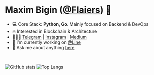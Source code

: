 # Maxim Bigin ([@Flaiers](https://github.com/flaiers)) 👋

- 💻 Core Stack: **Python, Go**. Mainly focused on Backend & DevOps
- 🔥 Interested in Blockchain & Architecture
- 🧑🏻‍💻 [Telegram](https://t.me/flaiers) | [Instagram](https://www.instagram.com/flaiers_official) | [Medium](https://flaiers.medium.com)
- 💼 I’m currently working on [@Line](https://github.com/line-rus)
- 💬 Ask me about anything [here](https://github.com/flaiers/flaiers/issues)

&nbsp;

![GitHub stats](https://github-readme-stats.vercel.app/api?username=flaiers&count_private=true&show_icons=true&hide_title=true)
![Top Langs](https://github-readme-stats.vercel.app/api/top-langs?username=flaiers&layout=compact&card_width=445)
